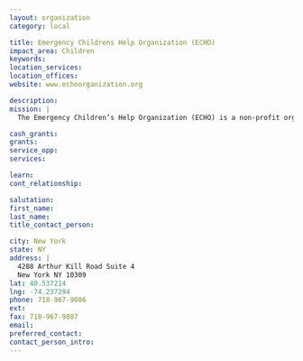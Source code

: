 ```yaml
---
layout: organization
category: local

title: Emergency Childrens Help Organization (ECHO)
impact_area: Children
keywords: 
location_services: 
location_offices: 
website: www.echoorganization.org

description: 
mission: |
  The Emergency Children’s Help Organization (ECHO) is a non-profit organization, whose mission is to accumulate resources to be used to benefit the welfare of a child, whose future may otherwise be bleak, due to the existence of a serious health, medical or living emergency.  ECHO will offer monetary assistance, to help ease the financial burden, with the hope of putting a smile on the child's face.

cash_grants: 
grants: 
service_opp: 
services: 

learn: 
cont_relationship: 

salutation: 
first_name: 
last_name: 
title_contact_person: 

city: New York
state: NY
address: |
  4288 Arthur Kill Road Suite 4  
  New York NY 10309
lat: 40.537214
lng: -74.237294
phone: 718-967-9086
ext: 
fax: 718-967-9087
email: 
preferred_contact: 
contact_person_intro: 
---
```

